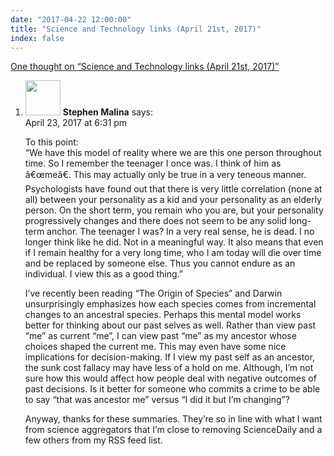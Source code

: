 ```yaml
---
date: "2017-04-22 12:00:00"
title: "Science and Technology links (April 21st, 2017)"
index: false
---
```


[One thought on &ldquo;Science and Technology links (April 21st, 2017)&rdquo;](/lemire/blog/2017/04-22-science-and-technology-links-april-21th-2017)

<ol class="comment-list">
<li id="comment-278587" class="comment even thread-even depth-1">
<div class="comment-author vcard">
<img alt src="https://secure.gravatar.com/avatar/eb97527661cf38fc40a6269dea1518bb?s=56&#038;d=mm&#038;r=g" srcset="https://secure.gravatar.com/avatar/eb97527661cf38fc40a6269dea1518bb?s=112&#038;d=mm&#038;r=g 2x" class="avatar avatar-56 photo" height="56" width="56" decoding="async" /> <b class="fn">Stephen Malina</b> <span class="says">says:</span> </div>
<div class="comment-metadata"><time datetime="2017-04-23T18:31:51+00:00">April 23, 2017 at 6:31 pm</time></a> </div>
<div class="comment-content">
<p>To this point:<br/>
&ldquo;We have this model of reality where we are this one person throughout time. So I remember the teenager I once was. I think of him as â€œmeâ€. This may actually only be true in a very teneous manner. Psychologists have found out that there is very little correlation (none at all) between your personality as a kid and your personality as an elderly person. On the short term, you remain who you are, but your personality progressively changes and there does not seem to be any solid long-term anchor. The teenager I was? In a very real sense, he is dead. I no longer think like he did. Not in a meaningful way. It also means that even if I remain healthy for a very long time, who I am today will die over time and be replaced by someone else. Thus you cannot endure as an individual. I view this as a good thing.&rdquo;</p>
<p>I&rsquo;ve recently been reading &ldquo;The Origin of Species&rdquo; and Darwin unsurprisingly emphasizes how each species comes from incremental changes to an ancestral species. Perhaps this mental model works better for thinking about our past selves as well. Rather than view past &ldquo;me&rdquo; as current &ldquo;me&rdquo;, I can view past &ldquo;me&rdquo; as my ancestor whose choices shaped the current me. This may even have some nice implications for decision-making. If I view my past self as an ancestor, the sunk cost fallacy may have less of a hold on me. Although, I&rsquo;m not sure how this would affect how people deal with negative outcomes of past decisions. Is it better for someone who commits a crime to be able to say &ldquo;that was ancestor me&rdquo; versus &ldquo;I did it but I&rsquo;m changing&rdquo;? </p>
<p>Anyway, thanks for these summaries. They&rsquo;re so in line with what I want from science aggregators that I&rsquo;m close to removing ScienceDaily and a few others from my RSS feed list.</p>
</div>
</li>
</ol>
